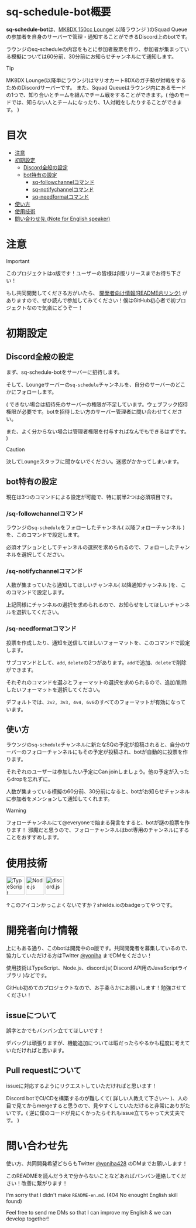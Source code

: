 # sq-schedule-bot概要

**sq-schedule-bot**は、[MK8DX 150cc Lounge](https://www.mk8dx-lounge.com/)( 以降ラウンジ )のSquad Queueの参加者を自身のサーバーで管理・通知することができるDiscord上のbotです。

ラウンジのsq-scheduleの内容をもとに参加者投票を作り、参加者が集まっている模擬については60分前、30分前にお知らせチャンネルにて通知します。

> [!TIP]
> MK8DX Lounge(以降単にラウンジ)はマリオカート8DXのガチ勢が対戦をするためのDiscordサーバーです。
> また、Squad Queueはラウンジ内にあるモードの1つで、知り合いとチームを組んでチーム戦をすることができます。( 他のモードでは、知らない人とチームになったり、1人対戦をしたりすることができます。 )


# 目次
- [注意](#注意)
- [初期設定](#初期設定)
  - [Discord全般の設定](#discord全般の設定)
  - [bot特有の設定](#bot特有の設定)
    - [sq-followchannelコマンド](#sq-followchannelコマンド)
    - [sq-notifychannelコマンド](#sq-notifychannelコマンド)
    - [sq-needformatコマンド](#sq-needformatコマンド)
- [使い方](#使い方)
- [使用技術](#使用技術)
- [問い合わせ先 (Note for English speaker)](#問い合わせ先)


# 注意

> [!IMPORTANT]
> このプロジェクトはα版です！ユーザーの皆様はβ版リリースまでお待ち下さい！

もし共同開発してくださる方がいたら、 [開発者向け情報(README内リンク)](#開発者向け情報) がありますので、ぜひ読んで参加してみてください！僕はGitHub初心者で初プロジェクトなので気楽にどうぞー！


# 初期設定
## Discord全般の設定

まず、sq-schedule-botをサーバーに招待します。

そして、Loungeサーバーの`sq-schedule`チャンネルを、自分のサーバーのどこかにフォローします。

( できない場合は招待先のサーバーの権限が不足しています。ウェブフック招待権限が必要です。botを招待したい方のサーバー管理者に問い合わせてください。

また、よく分からない場合は管理者権限を付与すればなんでもできるはずです。 )

> [!CAUTION]
> 決してLoungeスタッフに聞かないでください。迷惑がかかってしまいます。


## bot特有の設定

現在は3つのコマンドによる設定が可能で、特に前半2つは必須項目です。


### /sq-followchannelコマンド

ラウンジの`sq-schedule`をフォローしたチャンネル( 以降フォローチャンネル )を、このコマンドで設定します。

必須オプションとしてチャンネルの選択を求められるので、フォローしたチャンネルを選択してください。


### /sq-notifychannelコマンド

人数が集まっていたら通知してほしいチャンネル( 以降通知チャンネル )を、このコマンドで設定します。

上記同様にチャンネルの選択を求められるので、お知らせをしてほしいチャンネルを選択してください。


### /sq-needformatコマンド

投票を作成したり、通知を送信してほしいフォーマットを、このコマンドで設定します。

サブコマンドとして、`add`, `delete`の2つがあります。`add`で追加、`delete`で削除ができます。

それぞれのコマンドを選ぶとフォーマットの選択を求められるので、追加/削除したいフォーマットを選択してください。

デフォルトでは、`2v2, 3v3, 4v4, 6v6`のすべてのフォーマットが有効になっています。


## 使い方

ラウンジの`sq-schedule`チャンネルに新たなSQの予定が投稿されると、自分のサーバーのフォローチャンネルにもその予定が投稿され、botが自動的に投票を作ります。

それぞれのユーザーは参加したい予定にCan joinしましょう。他の予定が入ったらdropを忘れずに。

人数が集まっている模擬の60分前、30分前になると、botがお知らせチャンネルに参加者をメンションして通知してくれます。

> [!WARNING]
> フォローチャンネルにて@everyoneで始まる発言をすると、botが謎の投票を作ります！
> 邪魔だと思うので、フォローチャンネルはbot専用のチャンネルにすることをおすすめします。


# 使用技術
<img src="https://img.shields.io/badge/TypeScript-769BC6.svg?logo=typescript&style=for-the-badge&labelColor=EEEEEE" height="50" alt="TypeScript">
<img src="https://img.shields.io/badge/-Node.js-769BC6.svg?logo=node.js&style=for-the-badge&labelColor=EEEEEE" height="50" alt="Node.js">
<img src="https://img.shields.io/badge/-Discord.js-769BC6.svg?logo=discord&style=for-the-badge&labelColor=EEEEEE" height="50" alt="discord.js">

↑このアイコンかっこよくないですか？shields.ioのbadgeってやつです。


# 開発者向け情報

上にもある通り、このbotは開発中のα版です。共同開発者を募集しているので、協力していただける方はTwitter [@yoniha](https://x.com/yoniha428) までDMをください！

使用技術はTypeScript、Node.js、discord.js( Discord API用のJavaScriptライブラリ )などです。

GitHub初めてのプロジェクトなので、お手柔らかにお願いします！勉強させてください！


## issueについて

誤字とかでもバンバン立ててほしいです！

デバッグは頑張りますが、機能追加については暇だったらやるかも程度に考えていただければと思います。


## Pull requestについて

issueに対応するようにリクエストしていただければと思います！

Discord botでCI/CDを構築するのが難しくて( 詳しい人教えて下さい～ )、人の目で見てからmergeすると思うので、見やすくしていただけると非常にありがたいです。( 逆に僕のコードが見にくかったらそれもissue立てちゃって大丈夫です。 )


# 問い合わせ先

使い方、共同開発希望どちらもTwitter [@yoniha428](https://x.com/yoniha428) のDMまでお願いします！

このREADMEを読んだうえで分からないことなどあればバンバン連絡してください！改善に繋がります！

I'm sorry that I didn't make `README-en.md`. (404 No enought English skill found)

Feel free to send me DMs so that I can improve my English & we can develop together!
